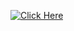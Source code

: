 [![Click Here](https://cdn-icons-png.flaticon.com/128/14018/14018663.png)](https://qrcodegenrator-sivakumar.netlify.app/)
